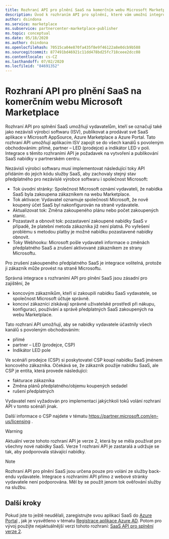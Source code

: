 ```yaml
---
title: Rozhraní API pro plnění SaaS na komerčním webu Microsoft Marketplace
description: Úvod k rozhraním API pro splnění, které vám umožní integrovat nabídky SaaS do Microsoft AppSource a Azure Marketplace.
author: dsindona
ms.service: marketplace
ms.subservice: partnercenter-marketplace-publisher
ms.topic: conceptual
ms.date: 05/18/2020
ms.author: dsindona
ms.openlocfilehash: 70515ca04e870fa435f8e9f46122a8e0dcb9b588
ms.sourcegitcommit: 877491bd46921c11dd478bd25fc718ceee2dcc08
ms.contentlocale: cs-CZ
ms.lasthandoff: 07/02/2020
ms.locfileid: "84691352"
---
```

# <a name="saas-fulfillment-apis-in-microsoft-commercial-marketplace"></a>Rozhraní API pro plnění SaaS na komerčním webu Microsoft Marketplace

Rozhraní API pro splnění SaaS umožňují vydavatelům, kteří se označují také jako nezávislí výrobci softwaru (ISV), publikovat a prodávat své SaaS aplikace v Microsoft AppSource, Azure Marketplace a Azure Portal. Tato rozhraní API umožňují aplikacím ISV zapojit se do všech kanálů s povoleným obchodováním: přímé, partner – LED (prodejce) a indikátor LED v poli.  Integrace s těmito rozhraními API je požadavek na vytvoření a publikování SaaS nabídky v partnerském centru.

Nezávislí výrobci softwaru musí implementovat následující toky API přidáním do jejich kódu služby SaaS, aby zachovaly stejný stav předplatného pro nezávislé výrobce softwaru i společnost Microsoft:

* Tok úvodní stránky: Společnost Microsoft oznámí vydavateli, že nabídka SaaS byla zakoupena zákazníkem na webu Marketplace.
* Tok aktivace: Vydavatel oznamuje společnosti Microsoft, že nově koupený účet SaaS byl nakonfigurován na straně vydavatele.
* Aktualizovat tok: Změna zakoupeného plánu nebo počet zakoupených stanic.
* Pozastavit a obnovit tok: pozastavení zakoupené nabídky SaaS v případě, že platební metoda zákazníka již není platná. Po vyřešení problému s metodou platby je možné nabídku pozastavené nabídky obnovit.
* Toky Webhooku: Microsoft pošle vydavateli informace o změnách předplatného SaaS a zrušení aktivované zákazníkem ze strany Microsoftu.

Pro zrušení zakoupeného předplatného SaaS je integrace volitelná, protože ji zákazník může provést na straně Microsoftu.

Správná integrace s rozhraními API pro plnění SaaS jsou zásadní pro zajištění, že

* koncovým zákazníkům, kteří si zakoupili nabídku SaaS vydavatele, se společnost Microsoft účtuje správně.
* koncoví zákazníci získávají správné uživatelské prostředí při nákupu, konfiguraci, používání a správě předplatných SaaS zakoupených na webu Marketplace.

Tato rozhraní API umožňují, aby se nabídky vydavatele účastnily všech kanálů s povoleným obchodováním:

* přímé
* partner – LED (prodejce, CSP)
* Indikátor LED pole

Ve scénáři prodejce (CSP) si poskytovatel CSP koupí nabídku SaaS jménem koncového zákazníka. Očekává se, že zákazník použije nabídku SaaS, ale CSP je entita, která provede následující:

* fakturace zákazníka
* Změna plánů předplatného/objemu koupených sedadel
* rušení předplatných

Vydavatel není vyžadován pro implementaci jakýchkoli toků volání rozhraní API v tomto scénáři jinak.

Další informace o CSP najdete v tématu https://partner.microsoft.com/en-us/licensing .

>[!Warning]
>Aktuální verze tohoto rozhraní API je verze 2, která by se měla používat pro všechny nové nabídky SaaS. Verze 1 rozhraní API je zastaralá a udržuje se tak, aby podporovala stávající nabídky.

>[!Note]
>Rozhraní API pro plnění SaaS jsou určena pouze pro volání ze služby back-endu vydavatele. Integrace s rozhraními API přímo z webové stránky vydavatele není podporována. Měl by se použít jenom tok ověřování služby na službu.

## <a name="next-steps"></a>Další kroky

Pokud jste to ještě neudělali, zaregistrujte svou aplikaci SaaS do [Azure Portal](https://ms.portal.azure.com) , jak je vysvětleno v tématu [Registrace aplikace Azure AD](./pc-saas-registration.md).  Potom pro vývoj použijte nejaktuálnější verzi tohoto rozhraní: [SaaS API pro splnění verze 2](./pc-saas-fulfillment-api-v2.md).
